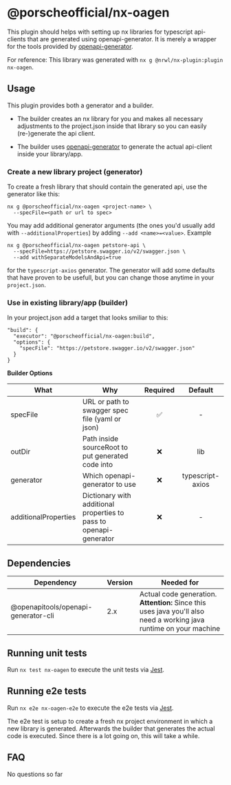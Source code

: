# @porscheofficial/nx-oagen

This plugin should helps with setting up nx libraries for typescript api-clients that are generated using openapi-generator. It is merely a wrapper for the tools provided by [openapi-generator](https://github.com/OpenAPITools/openapi-generator).

For reference: This library was generated with `nx g @nrwl/nx-plugin:plugin nx-oagen`.

## Usage

This plugin provides both a generator and a builder.

-   The builder creates an nx library for you and makes all necessary adjustments to the project.json inside that library so you can easily (re-)generate the api client.

-   The builder uses [openapi-generator](https://github.com/OpenAPITools/openapi-generator) to generate the actual api-client inside your library/app.

### Create a new library project (generator)

To create a fresh library that should contain the generated api, use the generator like this:

    nx g @porscheofficial/nx-oagen <project-name> \
      --specFile=<path or url to spec>

You may add additional generator arguments (the ones you'd usually add with `--additionalProperties`) by adding `--add <name>=<value>`. Example

    nx g @porscheofficial/nx-oagen petstore-api \
      --specFile=https://petstore.swagger.io/v2/swagger.json \
      --add withSeparateModelsAndApi=true

for the `typescript-axios` generator. The generator will add some defaults that have proven to be usefull, but you can change those anytime in your `project.json`.

### Use in existing library/app (builder)

In your project.json add a target that looks smiliar to this:

    "build": {
      "executor": "@porscheofficial/nx-oagen:build",
      "options": {
        "specFile": "https://petstore.swagger.io/v2/swagger.json"
      }
    }

**Builder Options**

| What | Why | Required | Default |
| --- | --- | :-: | :-: |
| specFile | URL or path to swagger spec file (yaml or json) | ✅ | - |
| outDir | Path inside sourceRoot to put generated code into | ❌ | lib |
| generator | Which openapi-generator to use | ❌ | typescript-axios |
| additionalProperties | Dictionary with additional properties to pass to openapi-generator | ❌ | - |

## Dependencies

| Dependency | Version | Needed for |
| --- | --- | --- |
| @openapitools/openapi-generator-cli | 2.x | Actual code generation. <br/>**Attention:** Since this uses java you'll also need a working java runtime on your machine |

 <!-- | @nrwl/node | latest |  | -->

## Running unit tests

Run `nx test nx-oagen` to execute the unit tests via [Jest](https://jestjs.io).

## Running e2e tests

Run `nx e2e nx-oagen-e2e` to execute the e2e tests via [Jest](https://jestjs.io).

The e2e test is setup to create a fresh nx project environment in which a new library is generated. Afterwards the builder that generates the actual code is executed. Since there is a lot going on, this will take a while.

## FAQ

No questions so far
